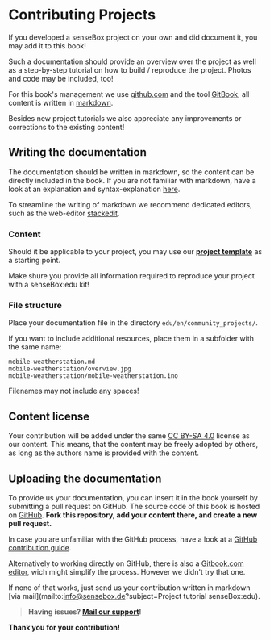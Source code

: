 # Contributing Projects

If you developed a senseBox project on your own and did document it, you may add it to this book!

Such a documentation should provide an overview over the project as well as a step-by-step tutorial on how to build / reproduce the project.
Photos and code may be included, too!

For this book's management we use [github.com](https://github.com) and the tool [GitBook](https://www.gitbook.com/), all content is written in [markdown](http://whatismarkdown.com/).

Besides new project tutorials we also appreciate any improvements or corrections to the existing content!

## Writing the documentation
The documentation should be written in markdown, so the content can be directly included in the book.
If you are not familiar with markdown, have a look at an explanation and syntax-explanation [here](https://github.com/adam-p/markdown-here/wiki/Markdown-Cheatsheet).

To streamline the writing of markdown we recommend dedicated editors, such as the web-editor [stackedit](https://stackedit.io/editor).

### Content
Should it be applicable to your project, you may use our <a href="./community_projekte/projekt_vorlage.md" target="_blank">**project template**</a> as a starting point.

Make shure you provide all information required to reproduce your project with a senseBox:edu kit!

### File structure
Place your documentation file in the directory `edu/en/community_projects/`.

If you want to include additional resources, place them in a subfolder with the same name:

```
mobile-weatherstation.md
mobile-weatherstation/overview.jpg
mobile-weatherstation/mobile-weatherstation.ino
```

Filenames may not include any spaces!

## Content license
Your contribution will be added under the same [CC BY-SA 4.0](https://creativecommons.org/licenses/by-sa/4.0/) license as our content.
This means, that the content may be freely adopted by others, as long as the authors name is provided with the content.

## Uploading the documentation
To provide us your documentation, you can insert it in the book yourself by submitting a pull request on GitHub.
The source code of this book is hosted on [GitHub](https://github.com/sensebox/books).
**Fork this repository, add your content there, and create a new pull request.**

In case you are unfamiliar with the GitHub process, have a look at a [GitHub contribution guide](https://akrabat.com/the-beginners-guide-to-contributing-to-a-github-project/).

Alternatively to working directly on GitHub, there is also a [Gitbook.com editor](https://www.gitbook.com/editor), wich might simplify the process. However we didn't try that one.

If none of that works, just send us your contribution written in markdown [via mail](mailto:info@sensebox.de?subject=Project tutorial senseBox:edu).

> **Having issues? [Mail our support](mailto:support@sensebox.de)!**

**Thank you for your contribution!**
